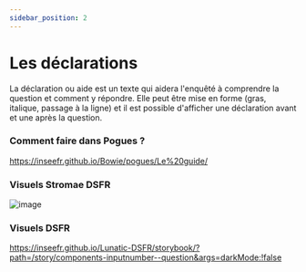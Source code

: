 ```yaml
---
sidebar_position: 2
---
```


# Les déclarations

La déclaration ou aide est un texte qui aidera l'enquêté à comprendre la question et comment y répondre.
Elle peut être mise en forme (gras, italique, passage à la ligne) et il est possible d'afficher une déclaration avant et une après la question.

### Comment faire dans Pogues ?

https://inseefr.github.io/Bowie/pogues/Le%20guide/

### Visuels Stromae DSFR

![image](https://github.com/InseeFr/Stromae/assets/71011059/47941485-fef9-405f-bdd4-4245b07ef0a8)

### Visuels DSFR

https://inseefr.github.io/Lunatic-DSFR/storybook/?path=/story/components-inputnumber--question&args=darkMode:!false
